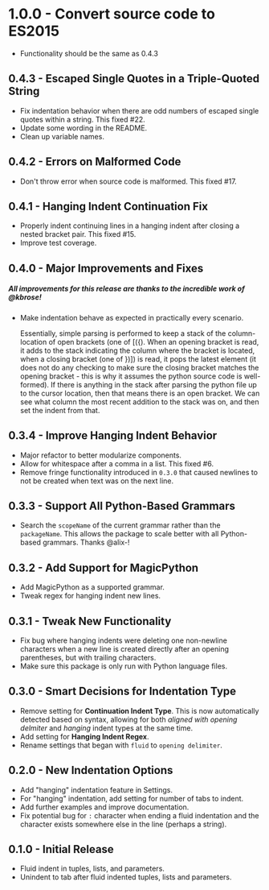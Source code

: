 # 1.0.0 - Convert source code to ES2015
- Functionality should be the same as 0.4.3

## 0.4.3 - Escaped Single Quotes in a Triple-Quoted String
- Fix indentation behavior when there are odd numbers of escaped single quotes within a string. This fixed #22.
- Update some wording in the README.
- Clean up variable names.

## 0.4.2 - Errors on Malformed Code
- Don't throw error when source code is malformed. This fixed #17.

## 0.4.1 - Hanging Indent Continuation Fix
- Properly indent continuing lines in a hanging indent after closing a nested bracket pair. This fixed #15.
- Improve test coverage.

## 0.4.0 - Major Improvements and Fixes
##### All improvements for this release are thanks to the incredible work of @kbrose!
- Make indentation behave as expected in practically every scenario.

    Essentially, simple parsing is performed to keep a stack of the column-location of open brackets (one of [({). When an opening bracket
    is read, it adds to the stack indicating the column where the bracket is located, when a closing bracket (one of })]) is read, it pops
    the latest element (it does not do any checking to make sure the closing bracket matches the opening bracket - this is why it assumes
    the python source code is well-formed). If there is anything in the stack after parsing the python file up to the cursor location, then
    that means there is an open bracket. We can see what column the most recent addition to the stack was on, and then set the indent from that.

## 0.3.4 - Improve Hanging Indent Behavior
- Major refactor to better modularize components.
- Allow for whitespace after a comma in a list. This fixed #6.
- Remove fringe functionality introduced in `0.3.0` that caused newlines to not be created when text was on the next line.

## 0.3.3 - Support All Python-Based Grammars
- Search the `scopeName` of the current grammar rather than the `packageName`. This allows the package to scale better with all Python-based grammars. Thanks @alix-!

## 0.3.2 - Add Support for MagicPython
- Add MagicPython as a supported grammar.
- Tweak regex for hanging indent new lines.

## 0.3.1 - Tweak New Functionality
- Fix bug where hanging indents were deleting one non-newline characters when a new line is created directly after an opening parentheses, but with trailing characters.
- Make sure this package is only run with Python language files.

## 0.3.0 - Smart Decisions for Indentation Type
- Remove setting for __Continuation Indent Type__. This is now automatically detected based on syntax, allowing for both _aligned with opening delmiter_ and _hanging_ indent types at the same time.
- Add setting for __Hanging Indent Regex__.
- Rename settings that began with `fluid` to `opening delimiter`.

## 0.2.0 - New Indentation Options
- Add "hanging" indentation feature in Settings.
- For "hanging" indentation, add setting for number of tabs to indent.
- Add further examples and improve documentation.
- Fix potential bug for `:` character when ending a fluid indentation and the character exists somewhere else in the line (perhaps a string).

## 0.1.0 - Initial Release
- Fluid indent in tuples, lists, and parameters.
- Unindent to tab after fluid indented tuples, lists and parameters.
